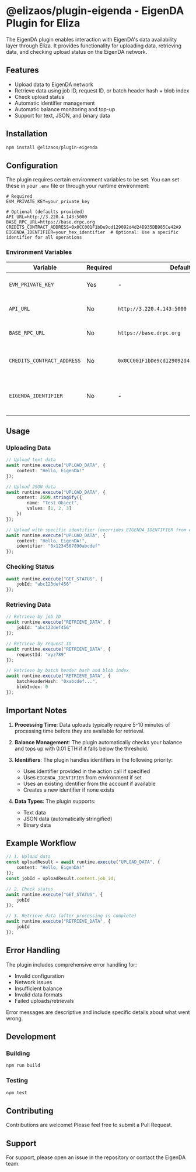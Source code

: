 # @elizaos/plugin-eigenda - EigenDA Plugin for Eliza

The EigenDA plugin enables interaction with EigenDA's data availability layer through Eliza. It provides functionality for uploading data, retrieving data, and checking upload status on the EigenDA network.

## Features

- Upload data to EigenDA network
- Retrieve data using job ID, request ID, or batch header hash + blob index
- Check upload status
- Automatic identifier management
- Automatic balance monitoring and top-up
- Support for text, JSON, and binary data

## Installation

```bash
npm install @elizaos/plugin-eigenda
```

## Configuration

The plugin requires certain environment variables to be set. You can set these in your `.env` file or through your runtime environment:

```env
# Required
EVM_PRIVATE_KEY=your_private_key

# Optional (defaults provided)
API_URL=http://3.220.4.143:5000
BASE_RPC_URL=https://base.drpc.org
CREDITS_CONTRACT_ADDRESS=0x0CC001F1bDe9cd129092d4d24D935DB985Ce42A9
EIGENDA_IDENTIFIER=your_hex_identifier  # Optional: Use a specific identifier for all operations
```

### Environment Variables

| Variable | Required | Default | Description |
|----------|----------|---------|-------------|
| `EVM_PRIVATE_KEY` | Yes | - | Private key for signing transactions |
| `API_URL` | No | `http://3.220.4.143:5000` | EigenDA API endpoint |
| `BASE_RPC_URL` | No | `https://base.drpc.org` | Base network RPC URL |
| `CREDITS_CONTRACT_ADDRESS` | No | `0x0CC001F1bDe9cd129092d4d24D935DB985Ce42A9` | Credits contract address on Base |
| `EIGENDA_IDENTIFIER` | No | - | Hex-encoded identifier to use for all operations |

## Usage

### Uploading Data

```typescript
// Upload text data
await runtime.execute("UPLOAD_DATA", {
    content: "Hello, EigenDA!"
});

// Upload JSON data
await runtime.execute("UPLOAD_DATA", {
    content: JSON.stringify({
        name: "Test Object",
        values: [1, 2, 3]
    })
});

// Upload with specific identifier (overrides EIGENDA_IDENTIFIER from env)
await runtime.execute("UPLOAD_DATA", {
    content: "Hello, EigenDA!",
    identifier: "0x1234567890abcdef"
});
```

### Checking Status

```typescript
await runtime.execute("GET_STATUS", {
    jobId: "abc123def456"
});
```

### Retrieving Data

```typescript
// Retrieve by job ID
await runtime.execute("RETRIEVE_DATA", {
    jobId: "abc123def456"
});

// Retrieve by request ID
await runtime.execute("RETRIEVE_DATA", {
    requestId: "xyz789"
});

// Retrieve by batch header hash and blob index
await runtime.execute("RETRIEVE_DATA", {
    batchHeaderHash: "0xabcdef...",
    blobIndex: 0
});
```

## Important Notes

1. **Processing Time**: Data uploads typically require 5-10 minutes of processing time before they are available for retrieval.

2. **Balance Management**: The plugin automatically checks your balance and tops up with 0.01 ETH if it falls below the threshold.

3. **Identifiers**: The plugin handles identifiers in the following priority:
   - Uses identifier provided in the action call if specified
   - Uses `EIGENDA_IDENTIFIER` from environment if set
   - Uses an existing identifier from the account if available
   - Creates a new identifier if none exists

4. **Data Types**: The plugin supports:
   - Text data
   - JSON data (automatically stringified)
   - Binary data

## Example Workflow

```typescript
// 1. Upload data
const uploadResult = await runtime.execute("UPLOAD_DATA", {
    content: "Hello, EigenDA!"
});
const jobId = uploadResult.content.job_id;

// 2. Check status
await runtime.execute("GET_STATUS", {
    jobId
});

// 3. Retrieve data (after processing is complete)
await runtime.execute("RETRIEVE_DATA", {
    jobId
});
```

## Error Handling

The plugin includes comprehensive error handling for:
- Invalid configuration
- Network issues
- Insufficient balance
- Invalid data formats
- Failed uploads/retrievals

Error messages are descriptive and include specific details about what went wrong.

## Development

### Building

```bash
npm run build
```

### Testing

```bash
npm test
```

## Contributing

Contributions are welcome! Please feel free to submit a Pull Request.

## Support

For support, please open an issue in the repository or contact the EigenDA team.


